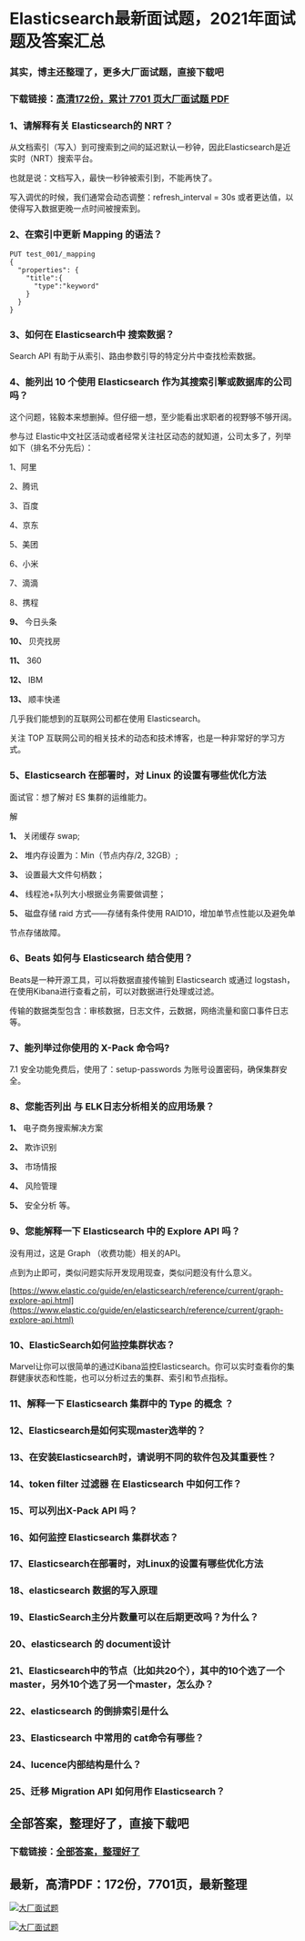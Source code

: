 # Elasticsearch最新面试题，2021年面试题及答案汇总

### 其实，博主还整理了，更多大厂面试题，直接下载吧

### 下载链接：[高清172份，累计 7701 页大厂面试题  PDF](https://github.com/souyunku/DevBooks/blob/master/docs/index.md)



### 1、请解释有关 Elasticsearch的 NRT？

从文档索引（写入）到可搜索到之间的延迟默认一秒钟，因此Elasticsearch是近实时（NRT）搜索平台。

也就是说：文档写入，最快一秒钟被索引到，不能再快了。

写入调优的时候，我们通常会动态调整：refresh_interval = 30s 或者更达值，以使得写入数据更晚一点时间被搜索到。


### 2、在索引中更新 Mapping 的语法？

```
PUT test_001/_mapping
{
  "properties": {
    "title":{
      "type":"keyword"
    }
  }
}
```


### 3、如何在 Elasticsearch中 搜索数据？

Search API 有助于从索引、路由参数引导的特定分片中查找检索数据。


### 4、能列出 10 个使用 Elasticsearch 作为其搜索引擎或数据库的公司吗？

这个问题，铭毅本来想删掉。但仔细一想，至少能看出求职者的视野够不够开阔。

参与过 Elastic中文社区活动或者经常关注社区动态的就知道，公司太多了，列举如下（排名不分先后）：

1、阿里

2、腾讯

3、百度

4、京东

5、美团

6、小米

7、滴滴

8、携程

**9、** 今日头条

**10、** 贝壳找房

**11、** 360

**12、** IBM

**13、** 顺丰快递

几乎我们能想到的互联网公司都在使用 Elasticsearch。

关注 TOP 互联网公司的相关技术的动态和技术博客，也是一种非常好的学习方式。


### 5、Elasticsearch 在部署时，对 Linux 的设置有哪些优化方法

面试官：想了解对 ES 集群的运维能力。

解

**1、** 关闭缓存 swap;

**2、** 堆内存设置为：Min（节点内存/2, 32GB）;

**3、** 设置最大文件句柄数；

**4、** 线程池+队列大小根据业务需要做调整；

**5、** 磁盘存储 raid 方式——存储有条件使用 RAID10，增加单节点性能以及避免单

节点存储故障。


### 6、Beats 如何与 Elasticsearch 结合使用？

Beats是一种开源工具，可以将数据直接传输到 Elasticsearch 或通过 logstash，在使用Kibana进行查看之前，可以对数据进行处理或过滤。

传输的数据类型包含：审核数据，日志文件，云数据，网络流量和窗口事件日志等。


### 7、能列举过你使用的 X-Pack 命令吗?

7.1 安全功能免费后，使用了：setup-passwords 为账号设置密码，确保集群安全。


### 8、您能否列出 与 ELK日志分析相关的应用场景？

**1、** 电子商务搜索解决方案

**2、** 欺诈识别

**3、** 市场情报

**4、** 风险管理

**5、** 安全分析 等。

### 9、您能解释一下 Elasticsearch 中的 Explore API 吗？

没有用过，这是 Graph （收费功能）相关的API。

点到为止即可，类似问题实际开发现用现查，类似问题没有什么意义。

[https://www.elastic.co/guide/en/elasticsearch/reference/current/graph-explore-api.html](https://www.elastic.co/guide/en/elasticsearch/reference/current/graph-explore-api.html)


### 10、ElasticSearch如何监控集群状态？

Marvel让你可以很简单的通过Kibana监控Elasticsearch。你可以实时查看你的集群健康状态和性能，也可以分析过去的集群、索引和节点指标。


### 11、解释一下 Elasticsearch 集群中的 Type 的概念 ？
### 12、Elasticsearch是如何实现master选举的？
### 13、在安装Elasticsearch时，请说明不同的软件包及其重要性？
### 14、token filter 过滤器 在 Elasticsearch 中如何工作？
### 15、可以列出X-Pack API 吗？
### 16、如何监控 Elasticsearch 集群状态？
### 17、Elasticsearch在部署时，对Linux的设置有哪些优化方法
### 18、elasticsearch 数据的写入原理
### 19、ElasticSearch主分片数量可以在后期更改吗？为什么？
### 20、elasticsearch 的 document设计
### 21、Elasticsearch中的节点（比如共20个），其中的10个选了一个master，另外10个选了另一个master，怎么办？
### 22、elasticsearch 的倒排索引是什么
### 23、Elasticsearch 中常用的 cat命令有哪些？
### 24、lucence内部结构是什么？
### 25、迁移 Migration API 如何用作 Elasticsearch？




## 全部答案，整理好了，直接下载吧

### 下载链接：[全部答案，整理好了](https://www.souyunku.com/wp-content/uploads/weixin/githup-weixin-2.png)




## 最新，高清PDF：172份，7701页，最新整理

[![大厂面试题](https://www.souyunku.com/wp-content/uploads/weixin/mst.png "架构师专栏")](https://www.souyunku.com/wp-content/uploads/weixin/githup-weixin.png "架构师专栏")

[![大厂面试题](https://www.souyunku.com/wp-content/uploads/weixin/githup-weixin.png "架构师专栏")](https://www.souyunku.com/wp-content/uploads/weixin/githup-weixin.png "架构师专栏")
